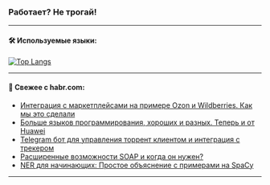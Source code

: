 ### Работает? Не трогай!

---
<!--
#### 🛠️ Technical stack:

![Java](https://img.shields.io/badge/Java-informational?logo=Oracle&style=flat&logoColor=white&color=FF4500)
![Kotlin](https://img.shields.io/badge/Kotlin-informational?logo=Kotlin&style=flat&logoColor=white&color=774D97)
![TS](https://img.shields.io/badge/TypeScript-informational?logo=typeScript&style=flat&logoColor=black&color=017acc)
![Python](https://img.shields.io/badge/Python-informational?logo=Python&style=flat&logoColor=black&color=ffdd54) <br>
![Spring](https://img.shields.io/badge/Spring-informational?logo=Spring&style=flat&logoColor=white&color=6DB33F) 
![SpringBoot](https://img.shields.io/badge/SpringBoot-informational?logo=SpringBoot&style=flat&logoColor=white&color=6DB33F)
![Nest](https://img.shields.io/badge/NestJS-informational?logo=NestJS&style=flat&logoColor=white&color=E0234E) 
![NodeJS](https://img.shields.io/badge/NodeJS-informational?logo=node.js&style=flat&logoColor=white&color=70A760)<br>
![PostgreSQL](https://img.shields.io/badge/PostgreSQL-informational?logo=PostgreSQL&style=flat&logoColor=white&color=DAA520)
![MongoDB](https://img.shields.io/badge/MongoDB-informational?logo=MongoDB&style=flat&logoColor=white&color=870000)
![Apache](https://img.shields.io/badge/Apache-informational?logo=apache&style=flat&logoColor=white&color=f74e28)

___ 
-->

#### 🛠️ Используемые языки:

[![Top Langs](https://github-readme-stats-u2qms2cxw-advtsettinggmailcoms-projects.vercel.app/api/top-langs/?username=zloylis&langs_count=10&hide_title=true&title_color=e6edf3&size_weight=0.5&count_weight=0.5&layout=compact&hide_progress=true&hide_border=true&theme=dracula)](https://github.com/zloylis)

<!---


####  :octocat:&nbsp;&nbsp; Статистика:

![GitHub stats](https://github-readme-stats-u2qms2cxw-advtsettinggmailcoms-projects.vercel.app/api?username=zloylis&show_icons=true&hide_border=true&theme=dracula&title_color=e6edf3&include_all_commits=true&count_private=true&hide_rank=false&hide_title=true&rank_icon=github)
-->
---

#### 💬 Свежее с habr.com:

<!-- BLOG-POST-LIST:START -->
- [Интеграция с маркетплейсами на примере Ozon и Wildberries. Как мы это сделали](https://habr.com/ru/companies/moysklad/articles/826524/?utm_source=habrahabr&utm_medium=rss&utm_campaign=826524)
- [Больше языков программирования, хороших и разных. Теперь и от Huawei](https://habr.com/ru/companies/ru_mts/articles/826782/?utm_source=habrahabr&utm_medium=rss&utm_campaign=826782)
- [Telegram бот для управления торрент клиентом и интеграция с трекером](https://habr.com/ru/articles/826774/?utm_source=habrahabr&utm_medium=rss&utm_campaign=826774)
- [Расширенные возможности SOAP и когда он нужен?](https://habr.com/ru/articles/826838/?utm_source=habrahabr&utm_medium=rss&utm_campaign=826838)
- [NER для начинающих: Простое объяснение с примерами на SpaCy](https://habr.com/ru/articles/826820/?utm_source=habrahabr&utm_medium=rss&utm_campaign=826820)
<!-- BLOG-POST-LIST:END -->

---
